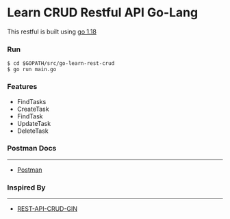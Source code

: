 # Learn CRUD Restful API Go-Lang

This restful is built using [go 1.18](https://go.dev)


### Run
```
$ cd $GOPATH/src/go-learn-rest-crud
$ go run main.go 
```

### Features

- FindTasks
- CreateTask
- FindTask
- UpdateTask
- DeleteTask

### Postman Docs
---------------
- [Postman](https://www.getpostman.com/collections/16d71a2bc2d260196d5f)

### Inspired By
---------------
- [REST-API-CRUD-GIN](https://github.com/Faqihyugos/rest-api-crud-gin)